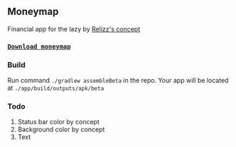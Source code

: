 ## Moneymap

Financial app for the lazy
by [Relizz's concept](https://www.figma.com/file/FjvhOfJJbaFBtRYMcJVnHm/%D0%94%D0%B5%D0%BD%D1%8C%D0%B3%D0%BE%D0%BF%D0%BB%D0%B0%D0%BD?node-id=0%3A1)

### [`Download moneymap`](https://github.com/reactivedevelopment/moneymap/releases)

### Build

Run command `./gradlew assembleBeta` in the repo. Your app will be located
at `./app/build/outputs/apk/beta`

### Todo

1. Status bar color by concept
1. Background color by concept
1. Text
